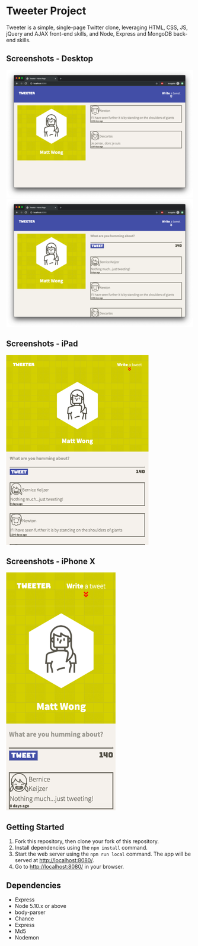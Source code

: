 # Tweeter Project

Tweeter is a simple, single-page Twitter clone, leveraging HTML, CSS, JS, jQuery and AJAX front-end skills, and Node, Express and MongoDB back-end skills.

## Screenshots - Desktop
!["Tweeter main page - desktop view"](https://github.com/mwong01/tweeter/blob/master/docs/desktop-main-screen.png)
!["Tweeter new tweet - desktop view"](https://github.com/mwong01/tweeter/blob/master/docs/desktop-new-tweet.png)

## Screenshots - iPad
!["Tweeter main page - iPad view"](https://github.com/mwong01/tweeter/blob/master/docs/ipad-new-tweet.png)

## Screenshots - iPhone X
!["Tweeter main page - iPhone X view"](https://github.com/mwong01/tweeter/blob/master/docs/iphone-x-new-tweet.png)

## Getting Started

1. Fork this repository, then clone your fork of this repository.
2. Install dependencies using the `npm install` command.
3. Start the web server using the `npm run local` command. The app will be served at <http://localhost:8080/>.
4. Go to <http://localhost:8080/> in your browser.

## Dependencies

- Express
- Node 5.10.x or above
- body-parser
- Chance
- Express
- Md5
- Nodemon

